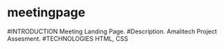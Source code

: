 # meetingpage
#INTRODUCTION
Meeting Landing Page.
#Description.
Amalitech Project Assesment.
#TECHNOLOGIES
HTML, CSS
